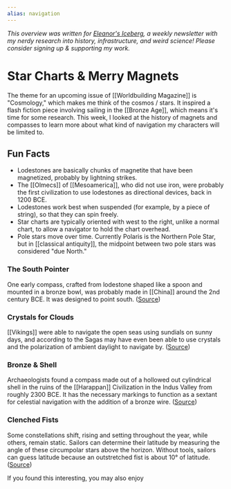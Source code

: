 ```yaml
---
alias: navigation
---
```


<cite>This overview was written for [Eleanor's Iceberg](http://newsletter.eleanorkonik.com/), a weekly newsletter with my nerdy research into history, infrastructure, and weird science! Please consider signing up & supporting my work.</cite>

# Star Charts & Merry Magnets

The theme for an upcoming issue of [[Worldbuilding Magazine]] is "Cosmology," which makes me think of the cosmos / stars. It inspired a flash fiction piece involving sailing in the [[Bronze Age]], which means it's time for some research. This week, I looked at the history of magnets and compasses to learn more about what kind of navigation my characters will be limited to.

## Fun Facts

- Lodestones are basically chunks of magnetite that have been magnetized, probably by lightning strikes.
- The [[Olmecs]] of [[Mesoamerica]], who did not use iron, were probably the first civilization to use lodestones as directional devices, back in 1200 BCE.
- Lodestones work best when suspended (for example, by a piece of string), so that they can spin freely.
- Star charts are typically oriented with west to the right, unlike a normal chart, to allow a navigator to hold the chart overhead.
- Pole stars move over time. Currently Polaris is the Northern Pole Star, but in [[classical antiquity]], the midpoint between two pole stars was considered "due North." 

### The South Pointer

One early compass, crafted from lodestone shaped like a spoon and mounted in a bronze bowl, was probably made in [[China]] around the 2nd century BCE. It was designed to point south. (<a href="https://www.magnet-shop.com/magnets-throughout-the-history">Source</a>)

### Crystals for Clouds

[[Vikings]] were able to navigate the open seas using sundials on sunny days, and according to the Sagas may have even been able to use crystals and the polarization of ambient daylight to navigate by. (<a href="https://www.ncbi.nlm.nih.gov/pmc/articles/PMC3049005/">Source</a>)

### Bronze & Shell

Archaeologists found a compass made out of a hollowed out cylindrical shell in the ruins of the [[Harappan]] Civilization in the Indus Valley from roughly 2300 BCE. It has the necessary markings to function as a sextant for celestial navigation with the addition of a bronze wire. (<a href="http://drs.nio.org/drs/bitstream/handle/2264/3082/J_Mar_Archaeol_3_61.pdf?sequence=2">Source</a>)

### Clenched Fists

Some constellations shift, rising and setting throughout the year, while others, remain static. Sailors can determine their latitude by measuring the angle of these circumpolar stars above the horizon. Without tools, sailors can guess latitude because an outstretched fist is about 10° of latitude. (<a href="https://www.formulaboats.com/blog/navigate-using-stars/">Source</a>)



 <div class=infobox>If you found this interesting, you may also enjoy </div>